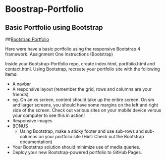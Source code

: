# Boostrap-Portfolio
## Basic Portfolio using Bootstrap
##[Bootstrap Portfolio](https://armonkahil.github.io/Bootstrap-Portfolio/)

Here were have a basic portfolio using the responsive Bootstrap 4 framework.
Assignment One Instructions (Bootstrap)


Inside your Bootstrap-Portfolio repo, create index.html, portfolio.html and contact.html.
Using Bootstrap, recreate your portfolio site with the following items:
- A navbar
- A responsive layout (remember the grid, rows and columns are your friends)
- eg. On an xs screen, content should take up the entire screen. On sm and larger screens, you should have some margins on the left and right side of the screen. Check out various sites on your mobile device versus your computer to see this in action!
- Responsive images
- BONUS
  - Using Bootstrap, make a sticky footer and use sub-rows and sub-columns on your portfolio site (Hint: Check out the Bootstrap documentation)
- Your Bootstrap solution should minimize use of media queries.
- Deploy your new Bootstrap-powered portfolio to GitHub Pages.